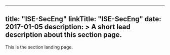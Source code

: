 
---
title: "ISE-SecEng"
linkTitle: "ISE-SecEng"
date: 2017-01-05
description: >
  A short lead description about this section page. 
---


This is the section landing page.

